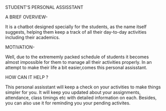 STUDENT'S PERSONAL ASSISSTANT

A BRIEF OVERVIEW-

   It is a chatbot designed specially for the students, as the name itself suggests, helping them keep a track of all their day-to-day activities including their academics.

MOTIVATION-

   Well, due to the extrememly packed schedule of students it becomes almost impossible for them to manage all their activities properly. In an attempt to make their life a bit easier,comes this personal assisstant.

HOW CAN IT HELP ?

   This personal assisstant will keep a check on your activities to make things simpler for you. It will keep you updated about your  assignments, attendance, class timings etc with detailed information on each. Besides, you can also use it for reminding you your pending activites.

